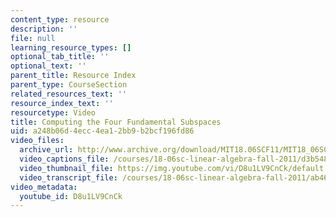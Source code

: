 ```yaml
---
content_type: resource
description: ''
file: null
learning_resource_types: []
optional_tab_title: ''
optional_text: ''
parent_title: Resource Index
parent_type: CourseSection
related_resources_text: ''
resource_index_text: ''
resourcetype: Video
title: Computing the Four Fundamental Subspaces
uid: a248b06d-4ecc-4ea1-2bb9-b2bcf196fd86
video_files:
  archive_url: http://www.archive.org/download/MIT18.06SCF11/MIT18_06SC_110526_B2_300k.mp4
  video_captions_file: /courses/18-06sc-linear-algebra-fall-2011/d3b548d2c86e5f599f6917b90bb95225_D8u1LV9CnCk.vtt
  video_thumbnail_file: https://img.youtube.com/vi/D8u1LV9CnCk/default.jpg
  video_transcript_file: /courses/18-06sc-linear-algebra-fall-2011/ab46153965f8be2aeb393f4dc4cd6c5d_D8u1LV9CnCk.pdf
video_metadata:
  youtube_id: D8u1LV9CnCk
---
```

